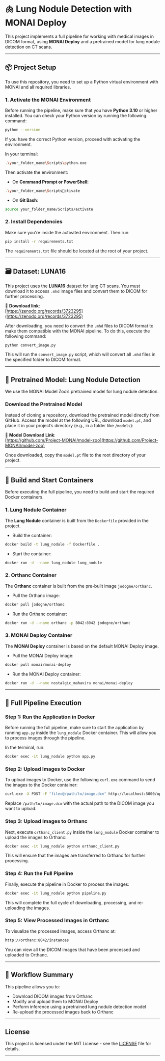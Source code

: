
# 🫁 Lung Nodule Detection with MONAI Deploy

This project implements a full pipeline for working with medical images in DICOM format, using **MONAI Deploy** and a pretrained model for lung nodule detection on CT scans.

---

## 📦 Project Setup

To use this repository, you need to set up a Python virtual environment with MONAI and all required libraries.

### 1. Activate the MONAI Environment

Before running the pipeline, make sure that you have **Python 3.10** or higher installed. You can check your Python version by running the following command:

```bash
python --version
```

If you have the correct Python version, proceed with activating the environment.

In your terminal:

```bash
.\your_folder_name\Scripts\python.exe
```

Then activate the environment:

- On **Command Prompt or PowerShell**:

```bash
.\your_folder_name\Scriptsctivate
```

- On **Git Bash**:

```bash
source your_folder_name/Scripts/activate
```

### 2. Install Dependencies

Make sure you're inside the activated environment. Then run:

```bash
pip install -r requirements.txt
```

The `requirements.txt` file should be located at the root of your project.

---

## 🗃 Dataset: LUNA16

This project uses the **LUNA16** dataset for lung CT scans. You must download it to access `.mhd` image files and convert them to DICOM for further processing.

🔗 **Download link**:  
[https://zenodo.org/records/3723295](https://zenodo.org/records/3723295)

After downloading, you need to convert the `.mhd` files to DICOM format to make them compatible with the MONAI pipeline. To do this, execute the following command:

```bash
python convert_image.py
```

This will run the `convert_image.py` script, which will convert all `.mhd` files in the specified folder to DICOM format.

---

## 🧠 Pretrained Model: Lung Nodule Detection

We use the MONAI Model Zoo’s pretrained model for lung nodule detection.

### Download the Pretrained Model

Instead of cloning a repository, download the pretrained model directly from GitHub. Access the model at the following URL, download `model.pt`, and place it in your project’s directory (e.g., in a folder like `/models`):

🔗 **Model Download Link**:  
[https://github.com/Project-MONAI/model-zoo](https://github.com/Project-MONAI/model-zoo)

Once downloaded, copy the `model.pt` file to the root directory of your project.

---

## 🚀 Build and Start Containers

Before executing the full pipeline, you need to build and start the required Docker containers.

### 1. **Lung Nodule Container**

The **Lung Nodule** container is built from the `Dockerfile` provided in the project.

- Build the container:

```bash
docker build -t lung_nodule -f Dockerfile .
```

- Start the container:

```bash
docker run -d --name lung_nodule lung_nodule
```

### 2. **Orthanc Container**

The **Orthanc** container is built from the pre-built image `jodogne/orthanc`.

- Pull the Orthanc image:

```bash
docker pull jodogne/orthanc
```

- Run the Orthanc container:

```bash
docker run -d --name orthanc -p 8042:8042 jodogne/orthanc
```

### 3. **MONAI Deploy Container**

The **MONAI Deploy** container is based on the default MONAI Deploy image.

- Pull the MONAI Deploy image:

```bash
docker pull monai/monai-deploy
```

- Run the MONAI Deploy container:

```bash
docker run -d --name nostalgic_mahavira monai/monai-deploy
```

---

## 🔄 Full Pipeline Execution

### Step 1: Run the Application in Docker

Before running the full pipeline, make sure to start the application by running `app.py` inside the `lung_nodule` Docker container. This will allow you to process images through the pipeline.

In the terminal, run:

```bash
docker exec -it lung_nodule python app.py
```

### Step 2: Upload Images to Docker

To upload images to Docker, use the following `curl.exe` command to send the images to the Docker container:

```bash
curl.exe -X POST -F "file=@/path/to/image.dcm" http://localhost:5000/upload
```

Replace `/path/to/image.dcm` with the actual path to the DICOM image you want to upload.

### Step 3: Upload Images to Orthanc

Next, execute `orthanc_client.py` inside the `lung_nodule` Docker container to upload the images to Orthanc:

```bash
docker exec -it lung_nodule python orthanc_client.py
```

This will ensure that the images are transferred to Orthanc for further processing.

### Step 4: Run the Full Pipeline

Finally, execute the pipeline in Docker to process the images:

```bash
docker exec -it lung_nodule python pipeline.py
```

This will complete the full cycle of downloading, processing, and re-uploading the images.

### Step 5: View Processed Images in Orthanc

To visualize the processed images, access Orthanc at:

```bash
http://orthanc:8042/instances
```

You can view all the DICOM images that have been processed and uploaded to Orthanc.

---

## 🚀 Workflow Summary

This pipeline allows you to:

- Download DICOM images from Orthanc
- Modify and upload them to MONAI Deploy
- Perform inference using a pretrained lung nodule detection model
- Re-upload the processed images back to Orthanc

---

## License

This project is licensed under the MIT License - see the [LICENSE](LICENSE) file for details.

---


